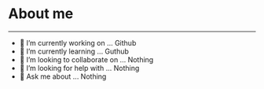 # About me

 ---
 
<!--
**filben/filben** is a ✨ _special_ ✨ repository because its `README.md` (this file) appears on your GitHub profile.

Here are some ideas to get you started:
-->

- 🔭 I’m currently working on ... Github
- 🌱 I’m currently learning ... Guthub
- 👯 I’m looking to collaborate on ... Nothing
- 🤔 I’m looking for help with ... Nothing
- 💬 Ask me about ... Nothing
<!-- 📫 How to reach me: ... 
- 😄 Pronouns: ...
- ⚡ Fun fact: ... -->

